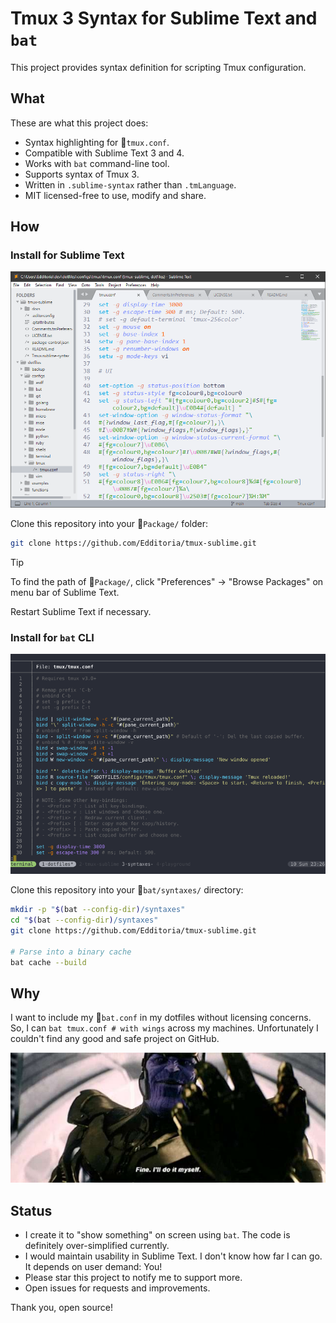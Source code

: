 # Tmux 3 Syntax for Sublime Text and `bat`

This project provides syntax definition for scripting Tmux configuration.

## What

These are what this project does:

- Syntax highlighting for :file_folder:`tmux.conf`.
- Compatible with Sublime Text 3 and 4.
- Works with `bat` command-line tool.
- Supports syntax of Tmux 3.
- Written in `.sublime-syntax` rather than `.tmLanguage`.
- MIT licensed-free to use, modify and share.

## How

### Install for Sublime Text

![screeshot showing Tmux config for Sublime Text][sublime_screen]

Clone this repository into your :file_folder:`Package/` folder:

```sh
git clone https://github.com/Edditoria/tmux-sublime.git
```

> [!TIP]
> To find the path of :file_folder:`Package/`, click "Preferences" → "Browse Packages" on menu bar of Sublime Text.

Restart Sublime Text if necessary.

### Install for `bat` CLI

![screeshot showing Tmux config for bat CLI][bat_screen]

Clone this repository into your :file_folder:`bat/syntaxes/` directory:

```sh
mkdir -p "$(bat --config-dir)/syntaxes"
cd "$(bat --config-dir)/syntaxes"
git clone https://github.com/Edditoria/tmux-sublime.git

# Parse into a binary cache
bat cache --build
```

## Why

I want to include my :file_folder:`bat.conf` in my dotfiles without licensing concerns. So, I can `bat tmux.conf # with wings` across my machines. Unfortunately I couldn't find any good and safe project on GitHub.

![Fine. I do it myself.][thanos_image]

## Status

- I create it to "show something" on screen using `bat`. The code is definitely over-simplified currently.
- I would maintain usability in Sublime Text. I don't know how far I can go. It depends on user demand: You!
- Please star this project to notify me to support more.
- Open issues for requests and improvements.

Thank you, open source!

[sublime_screen]: ./docs/images/screenshot-Tmux-conf-Sublime-Text.png "screeshot of Tmux.conf for Sublime Text"
[bat_screen]: ./docs/images/screenshot-Tmux-conf-bat.png "screenshot of Tmux.conf for bat CLI"
[thanos_image]: ./docs/images/thanos-fine-ill-do-it-myself.jpg "Fine. I do it myself."
